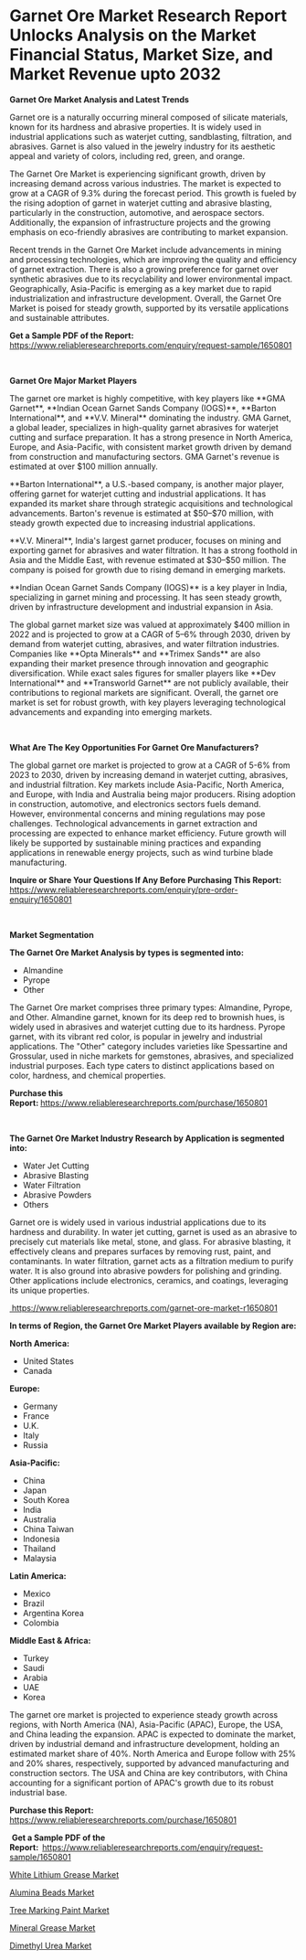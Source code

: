 <p><h1>Garnet Ore Market Research Report Unlocks Analysis on the Market Financial Status, Market Size, and Market Revenue upto 2032</h1></p><p><strong>Garnet Ore Market Analysis and Latest Trends</strong></p>
<p><p>Garnet ore is a naturally occurring mineral composed of silicate materials, known for its hardness and abrasive properties. It is widely used in industrial applications such as waterjet cutting, sandblasting, filtration, and abrasives. Garnet is also valued in the jewelry industry for its aesthetic appeal and variety of colors, including red, green, and orange.</p><p>The Garnet Ore Market is experiencing significant growth, driven by increasing demand across various industries. The market is expected to grow at a CAGR of 9.3% during the forecast period. This growth is fueled by the rising adoption of garnet in waterjet cutting and abrasive blasting, particularly in the construction, automotive, and aerospace sectors. Additionally, the expansion of infrastructure projects and the growing emphasis on eco-friendly abrasives are contributing to market expansion.</p><p>Recent trends in the Garnet Ore Market include advancements in mining and processing technologies, which are improving the quality and efficiency of garnet extraction. There is also a growing preference for garnet over synthetic abrasives due to its recyclability and lower environmental impact. Geographically, Asia-Pacific is emerging as a key market due to rapid industrialization and infrastructure development. Overall, the Garnet Ore Market is poised for steady growth, supported by its versatile applications and sustainable attributes.</p></p>
<p><strong>Get a Sample PDF of the Report:&nbsp;</strong> <a href="https://www.reliableresearchreports.com/enquiry/request-sample/1650801?utm_campaign=36&utm_medium=2&utm_source=Github&utm_content=ia&utm_term=25012025&utm_id=garnet-ore">https://www.reliableresearchreports.com/enquiry/request-sample/1650801</a></p>
<p>&nbsp;</p>
<p><strong>Garnet Ore Major Market Players</strong></p>
<p><p>The garnet ore market is highly competitive, with key players like **GMA Garnet**, **Indian Ocean Garnet Sands Company (IOGS)**, **Barton International**, and **V.V. Mineral** dominating the industry. GMA Garnet, a global leader, specializes in high-quality garnet abrasives for waterjet cutting and surface preparation. It has a strong presence in North America, Europe, and Asia-Pacific, with consistent market growth driven by demand from construction and manufacturing sectors. GMA Garnet's revenue is estimated at over $100 million annually.</p><p>**Barton International**, a U.S.-based company, is another major player, offering garnet for waterjet cutting and industrial applications. It has expanded its market share through strategic acquisitions and technological advancements. Barton's revenue is estimated at $50–$70 million, with steady growth expected due to increasing industrial applications.</p><p>**V.V. Mineral**, India's largest garnet producer, focuses on mining and exporting garnet for abrasives and water filtration. It has a strong foothold in Asia and the Middle East, with revenue estimated at $30–$50 million. The company is poised for growth due to rising demand in emerging markets.</p><p>**Indian Ocean Garnet Sands Company (IOGS)** is a key player in India, specializing in garnet mining and processing. It has seen steady growth, driven by infrastructure development and industrial expansion in Asia.</p><p>The global garnet market size was valued at approximately $400 million in 2022 and is projected to grow at a CAGR of 5–6% through 2030, driven by demand from waterjet cutting, abrasives, and water filtration industries. Companies like **Opta Minerals** and **Trimex Sands** are also expanding their market presence through innovation and geographic diversification. While exact sales figures for smaller players like **Dev International** and **Transworld Garnet** are not publicly available, their contributions to regional markets are significant. Overall, the garnet ore market is set for robust growth, with key players leveraging technological advancements and expanding into emerging markets.</p></p>
<p>&nbsp;</p>
<p><strong>What Are The Key Opportunities For Garnet Ore Manufacturers?</strong></p>
<p><p>The global garnet ore market is projected to grow at a CAGR of 5-6% from 2023 to 2030, driven by increasing demand in waterjet cutting, abrasives, and industrial filtration. Key markets include Asia-Pacific, North America, and Europe, with India and Australia being major producers. Rising adoption in construction, automotive, and electronics sectors fuels demand. However, environmental concerns and mining regulations may pose challenges. Technological advancements in garnet extraction and processing are expected to enhance market efficiency. Future growth will likely be supported by sustainable mining practices and expanding applications in renewable energy projects, such as wind turbine blade manufacturing.</p></p>
<p><strong>Inquire or Share Your Questions If Any Before Purchasing This Report:</strong> <a href="https://www.reliableresearchreports.com/enquiry/pre-order-enquiry/1650801?utm_campaign=36&utm_medium=2&utm_source=Github&utm_content=ia&utm_term=25012025&utm_id=garnet-ore">https://www.reliableresearchreports.com/enquiry/pre-order-enquiry/1650801</a></p>
<p>&nbsp;</p>
<p><strong>Market Segmentation</strong></p>
<p><strong>The Garnet Ore Market Analysis by types is segmented into:</strong></p>
<p><ul><li>Almandine</li><li>Pyrope</li><li>Other</li></ul></p>
<p><p>The Garnet Ore market comprises three primary types: Almandine, Pyrope, and Other. Almandine garnet, known for its deep red to brownish hues, is widely used in abrasives and waterjet cutting due to its hardness. Pyrope garnet, with its vibrant red color, is popular in jewelry and industrial applications. The "Other" category includes varieties like Spessartine and Grossular, used in niche markets for gemstones, abrasives, and specialized industrial purposes. Each type caters to distinct applications based on color, hardness, and chemical properties.</p></p>
<p><strong>Purchase this Report:&nbsp;</strong><a href="https://www.reliableresearchreports.com/purchase/1650801?utm_campaign=36&utm_medium=2&utm_source=Github&utm_content=ia&utm_term=25012025&utm_id=garnet-ore">https://www.reliableresearchreports.com/purchase/1650801</a></p>
<p>&nbsp;</p>
<p><strong>The Garnet Ore Market Industry Research by Application is segmented into:</strong></p>
<p><ul><li>Water Jet Cutting</li><li>Abrasive Blasting</li><li>Water Filtration</li><li>Abrasive Powders</li><li>Others</li></ul></p>
<p><p>Garnet ore is widely used in various industrial applications due to its hardness and durability. In water jet cutting, garnet is used as an abrasive to precisely cut materials like metal, stone, and glass. For abrasive blasting, it effectively cleans and prepares surfaces by removing rust, paint, and contaminants. In water filtration, garnet acts as a filtration medium to purify water. It is also ground into abrasive powders for polishing and grinding. Other applications include electronics, ceramics, and coatings, leveraging its unique properties.</p></p>
<p><a href="https://www.reliableresearchreports.com/garnet-ore-market-r1650801?utm_campaign=36&utm_medium=2&utm_source=Github&utm_content=ia&utm_term=25012025&utm_id=garnet-ore">&nbsp;https://www.reliableresearchreports.com/garnet-ore-market-r1650801</a></p>
<p><strong>In terms of Region, the Garnet Ore Market Players available by Region are:</strong></p>
<p>
    <p> <strong> North America: </strong>
        <ul>
            <li>United States</li>
            <li>Canada</li>
        </ul>
        </p> 
    <p> <strong> Europe: </strong>
        <ul>
            <li>Germany</li>
            <li>France</li>
            <li>U.K.</li>
            <li>Italy</li>
            <li>Russia</li>
        </ul>
        </p> 
    <p> <strong> Asia-Pacific: </strong>
        <ul>
            <li>China</li>
            <li>Japan</li>
            <li>South Korea</li>
            <li>India</li>
            <li>Australia</li>
            <li>China Taiwan</li>
            <li>Indonesia</li>
            <li>Thailand</li>
            <li>Malaysia</li>
        </ul>
        </p> 
    <p> <strong> Latin America: </strong>
        <ul>
            <li>Mexico</li>
            <li>Brazil</li>
            <li>Argentina Korea</li>
            <li>Colombia</li>
        </ul>
        </p> 
    <p> <strong> Middle East & Africa: </strong>
        <ul>
            <li>Turkey</li>
            <li>Saudi</li>
            <li>Arabia</li>
            <li>UAE</li>
            <li>Korea</li>
        </ul>
    </p>
    </p>
<p><p>The garnet ore market is projected to experience steady growth across regions, with North America (NA), Asia-Pacific (APAC), Europe, the USA, and China leading the expansion. APAC is expected to dominate the market, driven by industrial demand and infrastructure development, holding an estimated market share of 40%. North America and Europe follow with 25% and 20% shares, respectively, supported by advanced manufacturing and construction sectors. The USA and China are key contributors, with China accounting for a significant portion of APAC's growth due to its robust industrial base.</p></p>
<p><strong>Purchase this Report: </strong><a href="https://www.reliableresearchreports.com/purchase/1650801?utm_campaign=36&utm_medium=2&utm_source=Github&utm_content=ia&utm_term=25012025&utm_id=garnet-ore">https://www.reliableresearchreports.com/purchase/1650801</a></p>
<p>&nbsp;<strong>Get a Sample PDF of the Report:&nbsp;&nbsp;</strong><a href="https://www.reliableresearchreports.com/enquiry/request-sample/1650801?utm_campaign=36&utm_medium=2&utm_source=Github&utm_content=ia&utm_term=25012025&utm_id=garnet-ore">https://www.reliableresearchreports.com/enquiry/request-sample/1650801</a></p>
<p><strong></strong></p>
<p><p><a href="https://github.com/dierdrecrichton210/Market-Research-Report-List-1/blob/main/white-lithium-grease-market.md?utm_campaign=36&utm_medium=2&utm_source=Github&utm_content=ia&utm_term=25012025&utm_id=garnet-ore">White Lithium Grease Market</a></p><p><a href="https://github.com/reitalippman962/Market-Research-Report-List-1/blob/main/alumina-beads-market.md?utm_campaign=36&utm_medium=2&utm_source=Github&utm_content=ia&utm_term=25012025&utm_id=garnet-ore">Alumina Beads Market</a></p><p><a href="https://github.com/cheryjhonson/Market-Research-Report-List-1/blob/main/tree-marking-paint-market.md?utm_campaign=36&utm_medium=2&utm_source=Github&utm_content=ia&utm_term=25012025&utm_id=garnet-ore">Tree Marking Paint Market</a></p><p><a href="https://github.com/AngelaWalsh696/Market-Research-Report-List-1/blob/main/mineral-grease-market.md?utm_campaign=36&utm_medium=2&utm_source=Github&utm_content=ia&utm_term=25012025&utm_id=garnet-ore">Mineral Grease Market</a></p><p><a href="https://github.com/SanjidaKhan901/Market-Research-Report-List-1/blob/main/dimethyl-urea-market.md?utm_campaign=36&utm_medium=2&utm_source=Github&utm_content=ia&utm_term=25012025&utm_id=garnet-ore">Dimethyl Urea Market</a></p></p>